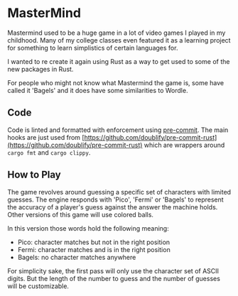 # MasterMind

Mastermind used to be a huge game in a lot of video games I played in my childhood. Many of my college classes even featured it as a learning project for something to learn simplistics of certain languages for.

I wanted to re create it again using Rust as a way to get used to some of the new packages in Rust.

For people who might not know what Mastermind the game is, some have called it 'Bagels' and it does have some similarities to Wordle.

## Code

Code is linted and formatted with enforcement using [pre-commit](https://pre-commit.com/). The main hooks are just used from [https://github.com/doublify/pre-commit-rust](https://github.com/doublify/pre-commit-rust) which are wrappers around `cargo fmt` and `cargo clippy`.

## How to Play

The game revolves around guessing a specific set of characters with limited guesses. The engine responds with 'Pico', 'Fermi' or 'Bagels' to represent the accuracy of a player's guess against the answer the machine holds. Other versions of this game will use colored balls.

In this version those words hold the following meaning:

- Pico: character matches but not in the right position
- Fermi: character matches and is in the right position
- Bagels: no character matches anywhere

For simplicity sake, the first pass will only use the character set of ASCII digits. But the length of the number to guess and the number of guesses will be customizable.
